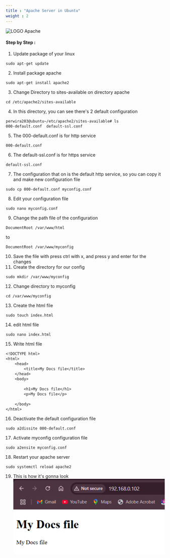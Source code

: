 ```yaml
---
title : "Apache Server in Ubuntu"
weight : 2
---
```




![LOGO Apache](https://t4.ftcdn.net/jpg/02/46/12/55/360_F_246125553_V91Hzqrf7ogen79eabrSS3T5DT0hJkse.jpg)
#### Step by Step : 

1.  Update package of your linux
```
sudo apt-get update
```

2. Install package apache
```
sudo apt-get install apache2 
```

3. Change Directory to sites-available on directory apache
```
cd /etc/apache2/sites-available
```
4. In this directory, you can see there's 2 default configuration
```
perwira203@ubuntu~/etc/apache2/sites-available# ls
000-default.conf  default-ssl.conf
```
5. The 000-default.conf is for http service
```
000-default.conf
```
6. The default-ssl.conf is for https service
```
default-ssl.conf
```
7. The configuration that on is the default http service, so you can copy it and make new configuration file
```
sudo cp 000-default.conf myconfig.conf
```
8. Edit your configuration file 
```
sudo nano myconfig.conf
```
9. Change the path file of the configuration
```
DocumentRoot /var/www/html
```
to 
```
DocumentRoot /var/www/myconfig
```
10. Save the file with press ctrl with x, and press y and enter for the changes
11. Create the directory for our config
```
sudo mkdir /var/www/myconfig
```
12. Change directory to myconfig
```
cd /var/www/myconfig
```
13. Create the html file
```
sudo touch index.html
```
14. edit html file
```
sudo nano index.html
```

15. Write html file
```
<!DOCTYPE html>
<html>
    <head>
        <title>My Docs file</title>
    </head>
    <body>

        <h1>My Docs file</h1>
        <p>My Docs file</p>

    </body>
</html>
```
16. Deactivate the default configuration file
```
sudo a2dissite 000-default.conf
```
17. Activate myconfig configuration file
```
sudo a2ensite myconfig.conf
``` 
18. Restart your apache server
```
sudo systemctl reload apache2
```
19. This is how it's gonna look
![apache example](/assets/apache.png)